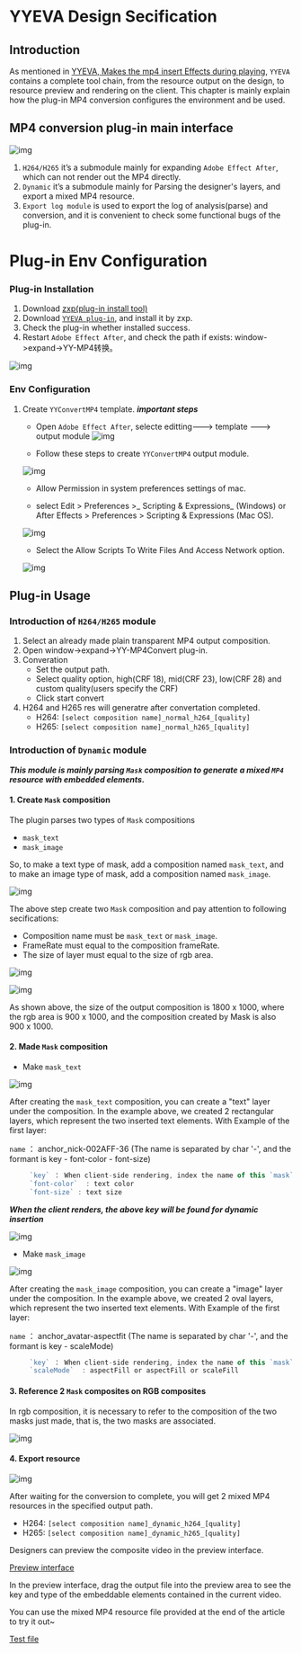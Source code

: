 # YYEVA  Design Secification

## Introduction

As mentioned in [YYEVA, Makes the mp4 insert Effects during playing](./YYEVA,Makes_the_mp4_insert_Effects_during_playing.md), `YYEVA` contains a complete tool chain, from the resource output on the design, to resource preview and rendering on the client. This chapter is mainly explain how the plug-in MP4 conversion configures the environment and be used.

## MP4 conversion plug-in main interface

![img](./img/yyeva_ae_plugin_main.png)

1. `H264/H265` it’s a submodule mainly for expanding `Adobe Effect After`, which can not render out the MP4 directly.
2. `Dynamic` it’s a submodule mainly for Parsing the designer's layers, and export a mixed MP4 resource.
3. `Export log module` is used to export the log of analysis(parse) and conversion, and it is convenient to check some functional bugs of the plug-in.

# Plug-in Env Configuration

### Plug-in Installation

1.	Download [zxp(plug-in install tool)](https://aescripts.com/learn/zxp-installer/) 
2. Download [`YYEVA plug-in`](./AEP/build/2.7.0/YYYSMP4Conveter.zxp), and install it by zxp.
3. Check the plug-in whether installed success.
4. Restart `Adobe Effect After`, and check the path if exists: window->expand->YY-MP4转换。

![img](./img/ae_installer_step1.png) 

### Env Configuration

1.	Create `YYConvertMP4` template. ***important steps***
	*	Open `Adobe Effect After`, selecte editting---> template ---> output module
	![img](./img/ae_config_step1.png)

	* Follow these steps to create `YYConvertMP4` output module.

	![img](./img/ae_config_step2.png)

	* Allow Permission in system preferences settings of mac.

	* select Edit > Preferences >_ Scripting & Expressions_ (Windows) or After Effects > Preferences > Scripting & Expressions (Mac OS).

	![img](./img/ae_config_step3.png)

	* Select the Allow Scripts To Write Files And Access Network option.
 
	![img](./img/ae_config_step4.png) 

## Plug-in Usage

### Introduction of `H264/H265` module

1.	Select an already made plain transparent MP4 output composition.
2. Open window->expand->YY-MP4Convert plug-in.
3. Converation
	* Set the output path.
	* Select quality option, high(CRF 18), mid(CRF 23), low(CRF 28) and custom quality(users specify the CRF)
	* Click start convert
4. H264 and H265 res will generatre after convertation completed.
	* H264: `[select composition name]_normal_h264_[quality]`
	* H265: `[select composition name]_normal_h265_[quality]`

### Introduction of `Dynamic` module

***This module is mainly parsing `Mask` composition to generate a mixed `MP4` resource with embedded elements.***

#### 1.	Create `Mask` composition

The plugin parses two types of `Mask` compositions

* `mask_text`
* `mask_image`

So, to make a text type of mask, add a composition named `mask_text`, and to make an image type of mask, add a composition named `mask_image`.

![img](./img/ae_mask_step_create.png) 

The above step create two `Mask` composition and pay attention to following secifications:

 * Composition name must be `mask_text` or `mask_image`.
 * FrameRate must equal to the composition frameRate.
 * The size of layer must equal to the size of rgb area.

![img](./img/ae_mask_step_create_2.png) 
   
![img](./img/ae_mask_step_create_3.png) 

As shown above, the size of the output composition is 1800 x 1000, where the rgb area is 900 x 1000, and the composition created by Mask is also 900 x 1000.

#### 2. Made `Mask` composition

* Make `mask_text`

![img](./img/ae_mask_text_create.png) 

After creating the `mask_text` composition, you can create a "text" layer under the composition. In the example above, we created 2 rectangular layers, which represent the two inserted text elements. With Example of the first layer:

`name` ： anchor_nick-002AFF-36 (The name is separated by char '-', and the formant is key - font-color - font-size)

```js
     `key` ： When client-side rendering, index the name of this `mask`
     `font-color`  : text color
     `font-size` : text size
```

***When the client renders, the above key will be found for dynamic insertion***

![img](./img/ae_mask_text_key.png) 

* Make `mask_image`

![img](./img/ae_mask_image_create.png) 

After creating the `mask_image` composition, you can create a "image" layer under the composition. In the example above, we created 2 oval layers, which represent the two inserted text elements. With Example of the first layer:

`name` ： anchor_avatar-aspectfit (The name is separated by char '-', and the formant is key - scaleMode)

```js
     `key` ： When client-side rendering, index the name of this `mask`
     `scaleMode`  : aspectFill or aspectFill or scaleFill
```

#### 3. Reference 2 `Mask` composites on RGB composites

In rgb composition, it is necessary to refer to the composition of the two masks just made, that is, the two masks are associated.

![img](./img/ae_reference_out.png) 

#### 4. Export resource

![img](./img/ae_output_mp4.png) 

After waiting for the conversion to complete, you will get 2 mixed MP4 resources in the specified output path.

* H264: `[select composition name]_dynamic_h264_[quality]`
* H265: `[select composition name]_dynamic_h265_[quality]`

Designers can preview the composite video in the preview interface.

[Preview interface](https://gfe.yy.com/e-video/preview/)

In the preview interface, drag the output file into the preview area to see the key and type of the embeddable elements contained in the current video.

You can use the mixed MP4 resource file provided at the end of the article to try it out~

[Test file](./img/输出_dynamic_264_mid.mp4)
